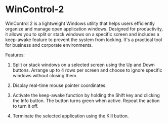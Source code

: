 # WinControl-2
WinControl 2 is a lightweight Windows utility that helps users efficiently organize and manage open application windows. Designed for productivity, it allows you to split or stack windows on a specific screen and includes a keep-awake feature to prevent the system from locking. It's a practical tool for business and corporate environments.

Features:

1. Split or stack windows on a selected screen using the Up and Down buttons. Arrange up to 4 rows per screen and choose to ignore specific windows without closing them.

2. Display real-time mouse pointer coordinates.

3. Activate the keep-awake function by holding the Shift key and clicking the Info button. The button turns green when active. Repeat the action to turn it off.

4. Terminate the selected application using the Kill button.
